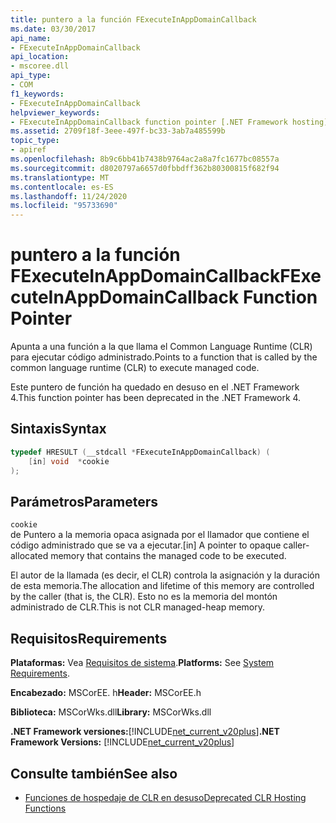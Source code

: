```yaml
---
title: puntero a la función FExecuteInAppDomainCallback
ms.date: 03/30/2017
api_name:
- FExecuteInAppDomainCallback
api_location:
- mscoree.dll
api_type:
- COM
f1_keywords:
- FExecuteInAppDomainCallback
helpviewer_keywords:
- FExecuteInAppDomainCallback function pointer [.NET Framework hosting]
ms.assetid: 2709f18f-3eee-497f-bc33-3ab7a485599b
topic_type:
- apiref
ms.openlocfilehash: 8b9c6bb41b7438b9764ac2a8a7fc1677bc08557a
ms.sourcegitcommit: d8020797a6657d0fbbdff362b80300815f682f94
ms.translationtype: MT
ms.contentlocale: es-ES
ms.lasthandoff: 11/24/2020
ms.locfileid: "95733690"
---
```

# <a name="fexecuteinappdomaincallback-function-pointer"></a><span data-ttu-id="9564d-102">puntero a la función FExecuteInAppDomainCallback</span><span class="sxs-lookup"><span data-stu-id="9564d-102">FExecuteInAppDomainCallback Function Pointer</span></span>

<span data-ttu-id="9564d-103">Apunta a una función a la que llama el Common Language Runtime (CLR) para ejecutar código administrado.</span><span class="sxs-lookup"><span data-stu-id="9564d-103">Points to a function that is called by the common language runtime (CLR) to execute managed code.</span></span>  
  
 <span data-ttu-id="9564d-104">Este puntero de función ha quedado en desuso en el .NET Framework 4.</span><span class="sxs-lookup"><span data-stu-id="9564d-104">This function pointer has been deprecated in the .NET Framework 4.</span></span>  
  
## <a name="syntax"></a><span data-ttu-id="9564d-105">Sintaxis</span><span class="sxs-lookup"><span data-stu-id="9564d-105">Syntax</span></span>  
  
```cpp  
typedef HRESULT (__stdcall *FExecuteInAppDomainCallback) (  
    [in] void  *cookie  
);  
```  
  
## <a name="parameters"></a><span data-ttu-id="9564d-106">Parámetros</span><span class="sxs-lookup"><span data-stu-id="9564d-106">Parameters</span></span>  

 `cookie`  
 <span data-ttu-id="9564d-107">de Puntero a la memoria opaca asignada por el llamador que contiene el código administrado que se va a ejecutar.</span><span class="sxs-lookup"><span data-stu-id="9564d-107">[in] A pointer to opaque caller-allocated memory that contains the managed code to be executed.</span></span>  
  
 <span data-ttu-id="9564d-108">El autor de la llamada (es decir, el CLR) controla la asignación y la duración de esta memoria.</span><span class="sxs-lookup"><span data-stu-id="9564d-108">The allocation and lifetime of this memory are controlled by the caller (that is, the CLR).</span></span> <span data-ttu-id="9564d-109">Esto no es la memoria del montón administrado de CLR.</span><span class="sxs-lookup"><span data-stu-id="9564d-109">This is not CLR managed-heap memory.</span></span>  
  
## <a name="requirements"></a><span data-ttu-id="9564d-110">Requisitos</span><span class="sxs-lookup"><span data-stu-id="9564d-110">Requirements</span></span>  

 <span data-ttu-id="9564d-111">**Plataformas:** Vea [Requisitos de sistema](../../get-started/system-requirements.md).</span><span class="sxs-lookup"><span data-stu-id="9564d-111">**Platforms:** See [System Requirements](../../get-started/system-requirements.md).</span></span>  
  
 <span data-ttu-id="9564d-112">**Encabezado:** MSCorEE. h</span><span class="sxs-lookup"><span data-stu-id="9564d-112">**Header:** MSCorEE.h</span></span>  
  
 <span data-ttu-id="9564d-113">**Biblioteca:** MSCorWks.dll</span><span class="sxs-lookup"><span data-stu-id="9564d-113">**Library:** MSCorWks.dll</span></span>  
  
 <span data-ttu-id="9564d-114">**.NET Framework versiones:**[!INCLUDE[net_current_v20plus](../../../../includes/net-current-v20plus-md.md)]</span><span class="sxs-lookup"><span data-stu-id="9564d-114">**.NET Framework Versions:** [!INCLUDE[net_current_v20plus](../../../../includes/net-current-v20plus-md.md)]</span></span>  
  
## <a name="see-also"></a><span data-ttu-id="9564d-115">Consulte también</span><span class="sxs-lookup"><span data-stu-id="9564d-115">See also</span></span>

- [<span data-ttu-id="9564d-116">Funciones de hospedaje de CLR en desuso</span><span class="sxs-lookup"><span data-stu-id="9564d-116">Deprecated CLR Hosting Functions</span></span>](deprecated-clr-hosting-functions.md)
